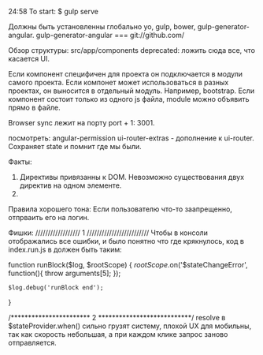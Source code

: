 24:58
To start: 
$ gulp serve

Должны быть установленны глобально yo, gulp, bower, gulp-generator-angular.
gulp-generator-angular === git://github.com/

Обзор структуры: 
src/app/components deprecated: ложить сюда все, что касается UI.

Если компонент специфичен для проекта он подключается в модули самого проекта.
Если компонет может использоваться в разных проектах, он выносится в отдельный модуль. Например, bootstrap.
Если компонент состоит только из одного js файла, module можно объявить прямо в файле.

Browser sync лежит на порту port + 1: 3001.


посмотреть:
angular-permission
ui-router-extras - дополнение к ui-router. Сохраняет state и помнит где мы были.


Факты:
1. Директивы привязанны к DOM. Невозможно существования двух директив на одном элементе.
2. 

Правила хорошего тона:
Если пользователю что-то заапрещенно, отпрваить его на логин.

Фишки:
//////////////////   1   /////////////////////////
Чтобы в консоли отображались все ошибки, и было понятно что где крякнулось, код в index.run.js в 
должен быть таким:

function runBlock($log, $rootScope) {
    $rootScope.$on('$stateChangeError', function(){
      throw arguments[5];
    });

    $log.debug('runBlock end');
  }
  

/*********************** 2 ***************************/
resolve в $stateProvider.when() сильно грузят систему, плохой UX для мобильны, так как 
скорость небольшая, а при каждом клике запрос заново отправляется.

